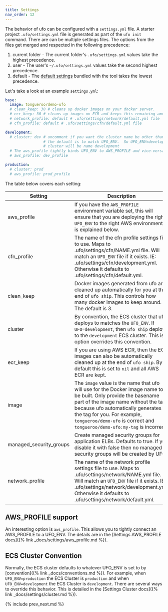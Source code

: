 ```yaml
---
title: Settings
nav_order: 12
---
```


The behavior of ufo can be configured with a `settings.yml` file.  A starter project `.ufo/settings.yml` file is generated as part of the `ufo init` command. There are can be multiple settings files. The options from the files get merged and respected in the following precedence:

1. current folder - The current folder's `.ufo/settings.yml` values take the highest precedence.
2. user - The user's `~/.ufo/settings.yml` values take the second highest precedence.
3. default - The [default settings](https://github.com/tongueroo/ufo/blob/master/lib/ufo/default/settings.yml) bundled with the tool takes the lowest precedence.

Let's take a look at an example `settings.yml`:

```yaml
base:
  image: tongueroo/demo-ufo
  # clean_keep: 30 # cleans up docker images on your docker server.
  # ecr_keep: 30 # cleans up images on ECR and keeps this remaining amount. Defaults to keep all.
  # network_profile: default # .ufo/settings/network/default.yml file
  # cfn_profile: default # .ufo/settings/cfn/default.yml file

development:
  # cluster: dev # uncomment if you want the cluster name be other than the default
                 # the default is to match UFO_ENV.  So UFO_ENV=development means the ECS
                 # cluster will be name development
  # The aws_profile tightly binds UFO_ENV to AWS_PROFILE and vice-versa.
  # aws_profile: dev_profile

production:
  # cluster: prod
  # aws_profile: prod_profile
```

The table below covers each setting:

Setting  | Description
------------- | -------------
aws_profile  | If you have the `AWS_PROFILE` environment variable set, this will ensure that you are deploying the right `UFO_ENV` to the right AWS environment. It is explained below.
cfn_profile | The name of the cfn profile settings file to use. Maps to .ufo/settings/cfn/NAME.yml file. Will match an `UFO_ENV` file if it exists. IE: .ufo/settings/cfn/development.yml. Otherwise it defaults to .ufo/settings/cfn/default.yml.
clean_keep  | Docker images generated from ufo are cleaned up automatically for you at the end of `ufo ship`. This controls how many docker images to keep around. The default is 3.
cluster  | By convention, the ECS cluster that ufo deploys to matches the `UFO_ENV`. If `UFO=development`, then `ufo ship` deploys to the `development` ECS cluster. This is option overrides this convention.
ecr_keep  | If you are using AWS ECR, then the ECR images can also be automatically cleaned up at the end of `ufo ship`. By default this is set to `nil` and all AWS ECR are kept.
image  | The `image` value is the name that ufo will use for the Docker image name to be built.  Only provide the basename part of the image name without the tag because ufo automatically generates the tag for you. For example, `tongueroo/demo-ufo` is correct and `tongueroo/demo-ufo:my-tag` is incorrect.
managed\_security\_groups | Create managed security groups for application ELBs. Defaults to true. If you disable it with false then no managed security groups will be created by UFO.
network_profile | The name of the network profile settings file to use. Maps to .ufo/settings/network/NAME.yml file. Will match an `UFO_ENV` file if it exists. IE: .ufo/settings/network/development.yml. Otherwise it defaults to .ufo/settings/network/default.yml.

## AWS_PROFILE support

An interesting option is `aws_profile`.  This allows you to tightly connect an AWS_PROFILE to a UFO_ENV. The details are in the [Settings AWS_PROFILE docs]({% link _docs/settings/aws_profile.md %}).

## ECS Cluster Convention

Normally, the ECS cluster defaults to whatever UFO_ENV is set to by [convention]({% link _docs/conventions.md %}).  For example, when `UFO_ENV=production` the ECS Cluster is `production` and when `UFO_ENV=development` the ECS Cluster is `development`.  There are several ways to override this behavior. This is detailed in the [Settings Cluster docs]({% link _docs/settings/cluster.md %}).

{% include prev_next.md %}
